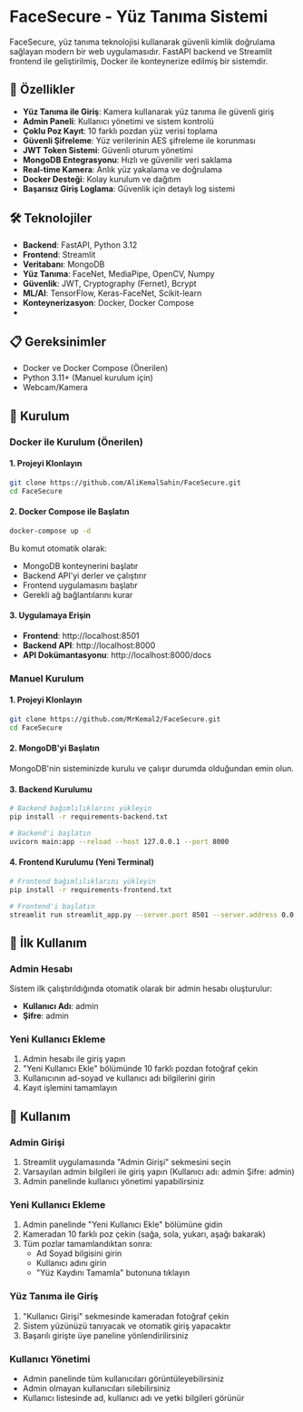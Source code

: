# FaceSecure - Yüz Tanıma Sistemi

FaceSecure, yüz tanıma teknolojisi kullanarak güvenli kimlik doğrulama sağlayan modern bir web uygulamasıdır. FastAPI backend ve Streamlit frontend ile geliştirilmiş, Docker ile konteynerize edilmiş bir sistemdir.

## 🚀 Özellikler

- **Yüz Tanıma ile Giriş**: Kamera kullanarak yüz tanıma ile güvenli giriş
- **Admin Paneli**: Kullanıcı yönetimi ve sistem kontrolü
- **Çoklu Poz Kayıt**: 10 farklı pozdan yüz verisi toplama
- **Güvenli Şifreleme**: Yüz verilerinin AES şifreleme ile korunması
- **JWT Token Sistemi**: Güvenli oturum yönetimi
- **MongoDB Entegrasyonu**: Hızlı ve güvenilir veri saklama
- **Real-time Kamera**: Anlık yüz yakalama ve doğrulama
- **Docker Desteği**: Kolay kurulum ve dağıtım
- **Başarısız Giriş Loglama**: Güvenlik için detaylı log sistemi

## 🛠️ Teknolojiler

- **Backend**: FastAPI, Python 3.12
- **Frontend**: Streamlit
- **Veritabanı**: MongoDB
- **Yüz Tanıma**: FaceNet, MediaPipe, OpenCV, Numpy
- **Güvenlik**: JWT, Cryptography (Fernet), Bcrypt
- **ML/AI**: TensorFlow, Keras-FaceNet, Scikit-learn
- **Konteynerizasyon**: Docker, Docker Compose
- 

## 📋 Gereksinimler

- Docker ve Docker Compose (Önerilen)
- Python 3.11+ (Manuel kurulum için)
- Webcam/Kamera

## 🔧 Kurulum

### Docker ile Kurulum (Önerilen)

#### 1. Projeyi Klonlayın

```bash
git clone https://github.com/AliKemalSahin/FaceSecure.git
cd FaceSecure
```

#### 2. Docker Compose ile Başlatın

```bash
docker-compose up -d
```

Bu komut otomatik olarak:

- MongoDB konteynerini başlatır
- Backend API'yi derler ve çalıştırır
- Frontend uygulamasını başlatır
- Gerekli ağ bağlantılarını kurar

#### 3. Uygulamaya Erişin

- **Frontend**: http://localhost:8501
- **Backend API**: http://localhost:8000
- **API Dokümantasyonu**: http://localhost:8000/docs

### Manuel Kurulum

#### 1. Projeyi Klonlayın

```bash
git clone https://github.com/MrKemal2/FaceSecure.git
cd FaceSecure
```

#### 2. MongoDB'yi Başlatın

MongoDB'nin sisteminizde kurulu ve çalışır durumda olduğundan emin olun.

#### 3. Backend Kurulumu

```bash
# Backend bağımlılıklarını yükleyin
pip install -r requirements-backend.txt

# Backend'i başlatın
uvicorn main:app --reload --host 127.0.0.1 --port 8000
```

#### 4. Frontend Kurulumu (Yeni Terminal)

```bash
# Frontend bağımlılıklarını yükleyin
pip install -r requirements-frontend.txt

# Frontend'i başlatın
streamlit run streamlit_app.py --server.port 8501 --server.address 0.0.0.0  
```

## 🚀 İlk Kullanım

### Admin Hesabı

Sistem ilk çalıştırıldığında otomatik olarak bir admin hesabı oluşturulur:

- **Kullanıcı Adı**: admin
- **Şifre**: admin

### Yeni Kullanıcı Ekleme

1. Admin hesabı ile giriş yapın
2. "Yeni Kullanıcı Ekle" bölümünde 10 farklı pozdan fotoğraf çekin
3. Kullanıcının ad-soyad ve kullanıcı adı bilgilerini girin
4. Kayıt işlemini tamamlayın

## 📱 Kullanım

### Admin Girişi

1. Streamlit uygulamasında "Admin Girişi" sekmesini seçin
2. Varsayılan admin bilgileri ile giriş yapın (Kullanıcı adı: admin Şifre: admin)
3. Admin panelinde kullanıcı yönetimi yapabilirsiniz

### Yeni Kullanıcı Ekleme

1. Admin panelinde "Yeni Kullanıcı Ekle" bölümüne gidin
2. Kameradan 10 farklı poz çekin (sağa, sola, yukarı, aşağı bakarak)
3. Tüm pozlar tamamlandıktan sonra:
   - Ad Soyad bilgisini girin
   - Kullanıcı adını girin
   - "Yüz Kaydını Tamamla" butonuna tıklayın

### Yüz Tanıma ile Giriş

1. "Kullanıcı Girişi" sekmesinde kameradan fotoğraf çekin
2. Sistem yüzünüzü tanıyacak ve otomatik giriş yapacaktır
3. Başarılı girişte üye paneline yönlendirilirsiniz

### Kullanıcı Yönetimi

- Admin panelinde tüm kullanıcıları görüntüleyebilirsiniz
- Admin olmayan kullanıcıları silebilirsiniz
- Kullanıcı listesinde ad, kullanıcı adı ve yetki bilgileri görünür




